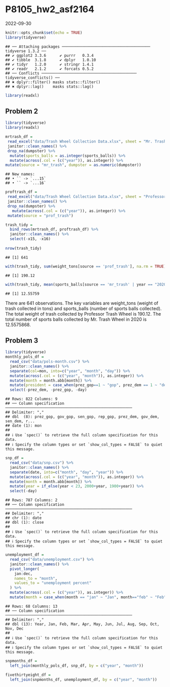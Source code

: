P8105_hw2_asf2164
================
2022-09-30

``` r
knitr::opts_chunk$set(echo = TRUE)
library(tidyverse)
```

    ## ── Attaching packages ─────────────────────────────────────── tidyverse 1.3.2 ──
    ## ✔ ggplot2 3.3.6      ✔ purrr   0.3.4 
    ## ✔ tibble  3.1.8      ✔ dplyr   1.0.10
    ## ✔ tidyr   1.2.0      ✔ stringr 1.4.1 
    ## ✔ readr   2.1.2      ✔ forcats 0.5.2 
    ## ── Conflicts ────────────────────────────────────────── tidyverse_conflicts() ──
    ## ✖ dplyr::filter() masks stats::filter()
    ## ✖ dplyr::lag()    masks stats::lag()

``` r
library(readxl)
```

## Problem 2

``` r
library(tidyverse)
library(readxl)

mrtrash_df = 
 read_excel("data/Trash Wheel Collection Data.xlsx", sheet = "Mr. Trash Wheel") %>% 
 janitor::clean_names() %>% 
 drop_na(dumpster) %>% 
  mutate(sports_balls = as.integer(sports_balls)) %>% 
  mutate(across(.col = (c("year")), as.integer)) %>% 
mutate(source = "mr_trash", dumpster = as.numeric(dumpster)) 
```

    ## New names:
    ## • `` -> `...15`
    ## • `` -> `...16`

``` r
proftrash_df = 
 read_excel("data/Trash Wheel Collection Data.xlsx", sheet = "Professor Trash Wheel") %>%
 janitor::clean_names() %>% 
 drop_na(dumpster) %>%
   mutate(across(.col = (c("year")), as.integer)) %>% 
 mutate(source = "prof_trash")

trash_tidy = 
  bind_rows(mrtrash_df, proftrash_df) %>% 
  janitor::clean_names() %>% 
  select(-x15, -x16) 
 
nrow(trash_tidy)
```

    ## [1] 641

``` r
with(trash_tidy, sum(weight_tons[source == 'prof_trash'], na.rm = TRUE))
```

    ## [1] 190.12

``` r
with(trash_tidy, mean(sports_balls[source == 'mr_trash' | year == "2020"], na.rm = TRUE))
```

    ## [1] 12.55759

There are 641 observations. The key variables are weight_tons (weight of
trash collected in tons) and sports_balls (number of sports balls
collected). The total weight of trash collected by Professor Trash Wheel
is 190.12. The total number of sports balls collected by Mr. Trash Wheel
in 2020 is 12.5575868.

## Problem 3

``` r
library(tidyverse)
monthly_pols_df = 
  read_csv("data/pols-month.csv") %>% 
  janitor::clean_names() %>% 
  separate(col=mon, into=c("year", "month", "day")) %>%
  mutate(across(.col = (c("year", "month")), as.integer)) %>% 
  mutate(month = month.abb[month]) %>% 
  mutate(president = case_when(prez_gop==1 ~ "gop", prez_dem == 1 ~ "dem")) %>% 
  select(-prez_dem, -prez_gop, -day)  
```

    ## Rows: 822 Columns: 9
    ## ── Column specification ────────────────────────────────────────────────────────
    ## Delimiter: ","
    ## dbl  (8): prez_gop, gov_gop, sen_gop, rep_gop, prez_dem, gov_dem, sen_dem, r...
    ## date (1): mon
    ## 
    ## ℹ Use `spec()` to retrieve the full column specification for this data.
    ## ℹ Specify the column types or set `show_col_types = FALSE` to quiet this message.

``` r
snp_df = 
  read_csv("data/snp.csv") %>% 
  janitor::clean_names() %>% 
  separate(date, into=c("month", "day", "year")) %>% 
  mutate(across(.col = (c("year", "month")), as.integer)) %>% 
  mutate(month = month.abb[month]) %>% 
  mutate(year = if_else(year < 23, 2000+year, 1900+year)) %>% 
  select(-day)
```

    ## Rows: 787 Columns: 2
    ## ── Column specification ────────────────────────────────────────────────────────
    ## Delimiter: ","
    ## chr (1): date
    ## dbl (1): close
    ## 
    ## ℹ Use `spec()` to retrieve the full column specification for this data.
    ## ℹ Specify the column types or set `show_col_types = FALSE` to quiet this message.

``` r
unemployment_df = 
  read_csv("data/unemployment.csv") %>% 
  janitor::clean_names() %>% 
  pivot_longer(
    jan:dec, 
    names_to = "month",
    values_to = "unemployment percent"
  ) %>%
  mutate(across(.col = (c("year")), as.integer)) %>% 
  mutate(month = case_when(month == "jan" ~ "Jan", month=="feb" ~ "Feb", month=="mar" ~ "Mar", month=="apr" ~ "Apr", month=="may" ~ "May", month=="jun" ~ "Jun", month=="jul" ~ "Jul", month=="aug" ~ "Aug", month=="sep" ~ "Sep", month=="oct" ~ "Oct", month=="nov" ~ "Nov", month=="dec" ~ "Dec"))
```

    ## Rows: 68 Columns: 13
    ## ── Column specification ────────────────────────────────────────────────────────
    ## Delimiter: ","
    ## dbl (13): Year, Jan, Feb, Mar, Apr, May, Jun, Jul, Aug, Sep, Oct, Nov, Dec
    ## 
    ## ℹ Use `spec()` to retrieve the full column specification for this data.
    ## ℹ Specify the column types or set `show_col_types = FALSE` to quiet this message.

``` r
snpmonths_df = 
  left_join(monthly_pols_df, snp_df, by = c("year", "month"))

fivethirtyeight_df =
  left_join(snpmonths_df, unemployment_df, by = c("year", "month"))
```
